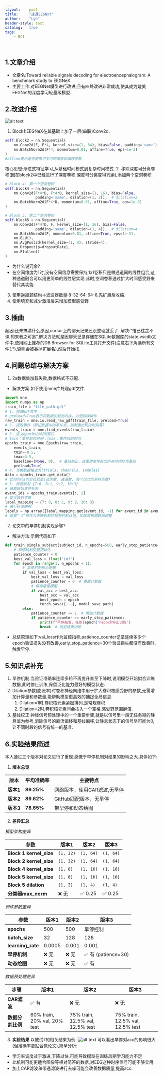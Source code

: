 ```yaml
---
layout:    post
title:     "速通EEGNxt"
author:    "Lyh"
header-style: text
catalog:   true
tags:
    - BCI
    
---
```


## 1.文章介绍
- 文章名:Toward reliable signals decoding for electroencephalogram: A benchmark study to EEGNeX
- 主要工作:对EEGNet模型进行改进,且有四处改进非常成功,使其成为媲美EEGNet的深度学习轻量级模型.
## 2.改进介绍
![alt text](/img/image.png)
1. Block1:EEGNeX在其基础上加了一层(串联)Conv2d.
```python
self.block2 = nn.Sequential(
    nn.Conv2d(F, F*4, kernel_size=(1, 64), bias=False, padding='same'),
    nn.BatchNorm2d(F*4, momentum=0.01, affine=True, eps=1e-3)
)
#affine表示是否使用可学习的缩放和偏移参数
```
核心思想:渐进式特征学习,从基础时间模式到复杂时间模式.
2. 移除深度可分离卷积(因在block2中已经进行了深度卷积,深度可分离变得冗余),添加两个空洞卷积.
```python
# Block 4: 第一个空洞卷积
self.block4 = nn.Sequential(
    nn.Conv2d(F*4*D, F*4*D, kernel_size=(1, 16), bias=False, 
              padding='same', dilation=(1, 2)),  # dilation=2
    nn.BatchNorm2d(F*4*D, momentum=0.01, affine=True, eps=1e-3)
)

# Block 5: 第二个空洞卷积
self.block5 = nn.Sequential(
    nn.Conv2d(F*4*D, F, kernel_size=(1, 16), bias=False, 
              padding='same', dilation=(1, 4)),  # dilation=4
    nn.BatchNorm2d(F, momentum=0.01, affine=True, eps=1e-3),
    nn.ELU(),
    nn.AvgPool2d(kernel_size=(1, 4), stride=4),
    nn.Dropout(p=dropoutRate),
    nn.Flatten()
)
```
- 为什么说冗余?
- 在空间维度为1时,没有空间信息需要保持,1x1卷积只是做通道间的线性组合,这种通道融合可以用更简单的线性层实现.此时,空洞卷积通过扩大时间感受野来替代其功能.
3. 使用逆瓶颈结构->滤波器数量:8-32-64-64-8,先扩展后收缩.
4. 使用填充和减少激活层来增加模型感受野
## 3.插曲
起因:还未搞清什么原因,cursor上的聊天记录还没整理就丢了.
解决:"悟已往之不谏,知来者之可追",解决方法就是因聊天记录存储在SQLite数据库的state.vscdb文件中,使用网上推荐的DB Browser for SQLite工具打开文件(注意右下角选所有文件(.*),否则会被吞掉扩展名),然后开始找.
## 4.问题总结与解决方案
1. 2a数据集加载失败,数据格式不匹配.
- 解决方案:如下使用mne库处理gdf文件.
```python
import mne
import numpy as np
train_file = "file_path.gdf"  
# 1. 加载GDF文件
# preload=True表示将数据加载到内存，方便后续操作
raw_train = mne.io.read_raw_gdf(train_file, preload=True)  
# 2. 提取事件（标记数据中的事件点，如刺激出现的时刻等）
events_train = mne.find_events(raw_train)  
# 3. 定义epochs的时间窗口
# tmin：事件前的时间；tmax：事件后的时间
epochs_train = mne.Epochs(raw_train,
    events_train,
    tmin=-0.5,
    tmax=3.5,
    baseline=(None, 0),  # 基线校正，这里用事件前的所有时间作为基线
    preload=True)
# 4. 转换数据格式为[trials, channels, samples]
data = epochs_train.get_data()  
# 此时data的形状就是(试次数, 通道数, 每个试次的采样点数)
# 5. 标签映射 {7:0, 8:1, 9:2, 10:3}
# 获取原始事件标签
event_ids = epochs_train.events[:, 2]  
# 定义映射字典
label_mapping = {7: 0, 8: 1, 9: 2, 10: 3}  
# 进行标签映射
labels = np.array([label_mapping.get(event_id, -1) for event_id in event_ids])  
# 这里“-1”可作为未映射到的标签的默认值，实际需根据数据调整
```
2. 论文中的早停机制实现步骤?
- 解决方法:示例代码如下
```python
def train_single_subject(subject_id, n_epochs=500, early_stop_patience=30):
    # 早停机制变量初始化
    patience_counter = 0
    best_val_loss = float('inf')
    for epoch in range(1, n_epochs + 1):
        # 早停机制核心逻辑
        if val_loss < best_val_loss:
            best_val_loss = val_loss
            patience_counter = 0  # 重置计数器
            # 保存最佳模型
            if val_acc > best_acc:
                best_acc = val_acc
                best_epoch = epoch
                torch.save({...}, model_save_path)
        else:
            patience_counter += 1  # 增加计数器
            if patience_counter >= early_stop_patience:
                print(f"早停触发，在第{epoch}个epoch停止训练")
                break  # 提前结束训练
```
- 总结原理如下:val_loss作为监控指标,patience_counter记录连续多少个epoch验证损失没有改善,early_stop_patience=30个验证损失都没有改善时,触发早停.
## 5.知识点补充
1. 早停机制:当验证准确率连续多轮不再提升甚至下降时,说明模型开始拟合训练数据,此时停止训练,保留泛化能力最好的模型状态.
2. Dilation参数(膨胀率)时卷积神经网络中用于扩大卷积核感受野的参数,无需增加计算量和参数量,能帮助模型更高效的捕捉全局信息.
   1. Dilation=1时,卷积核元素紧密排列,是常规卷积.
   2. Dilation=2时,卷积核元素间会插入一个空格,感受野范围翻倍.
3. 基线校正:神经信号预处理中的一个重要步骤,就是以信号里一段无任务期的静息值为参考,消除信号的直流偏移和基线偏移,让静息状态下的信号尽可能为0,让不同时段的信号有统一的基准.
## 6.实验结果简述
本人通过三个版本对论文进行了重现.感慨于早停机制对结果的影响之大.具体如下:
1. **版本总览**

| 版本  | 平均准确率 | 主要特点 |
|------|------------|----------|
| **版本1** | **89.25%** | 网络版本，使用CAR滤波,无早停 |
| **版本2**| **89.62%** | GitHub匹配版本，无早停 |
| **版本3**  | **78.65%** | 带早停和动态绘图 |

2. **差异汇总**

 *模型架构差异*

| 参数 | 版本1 | 版本2 | 版本3 |
|------|-------|-------|-------|
| **Block 1 kernel_size** | `(1, 32)` | `(1, 64)` | `(1, 64)` |
| **Block 2 kernel_size** | `(1, 32)` | `(1, 64)` | `(1, 64)` |
| **Block 4 kernel_size** | `(1, 8)` | `(1, 16)` | `(1, 16)` |
| **Block 5 kernel_size** | `(1, 8)` | `(1, 16)` | `(1, 16)` |
| **Block 5 dilation** | `(1, 2)` | `(1, 4)` | `(1, 4)` |
| **分类器max_norm** | ❌ 无 | ✅ 0.25 | ✅ 0.25| 

*训练参数差异*

| 参数 | 版本1 | 版本2 | 版本3 |
|------|-------|-------|-------|
| **epochs** | 500 | 500 | 早停控制 |
| **batch_size** | 32 | 128 | 128 |
| **learning_rate** | 0.0005 | 0.001 | 0.001 |
| **早停机制** | ❌ 无 | ❌ 无 | ✅ 有 (patience=30) |
| **动态绘图** | ❌ 无 | ❌ 无 | ✅ 有 |

*数据预处理差异*

| 步骤 | 版本1 | 版本2 | 版本3 |
|------|-------|-------|-------|
| **CAR滤波** | ✅ 有 | ❌ 无 | ❌ 无 |
| **数据分割比例** | 60% train, 20% val, 20% test | 75% train, 12.5% val, 12.5% test | 75% train, 12.5% val, 12.5% test |

3. **实验结果**
以被试7的相关结果为例:
![alt text](/img/image-1.png)
可以看出早停对acc的影响很大(但准确率更贴合原论文),简单分析:
- 学习率调度过于激进,下降过快,可能导致模型在训练后期学习能力不足
- 此机制可能更适合图像等相对简答的数据,对EEG这种时序信号可能不够实用.
- 加上CAR滤波和带通滤波进行去噪可能会改善数据质量,提高acc.
